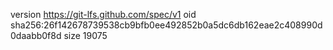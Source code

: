 version https://git-lfs.github.com/spec/v1
oid sha256:26f142678739538cb9bfb0ee492852b0a5dc6db162eae2c408990d0daabb0f8d
size 19075
